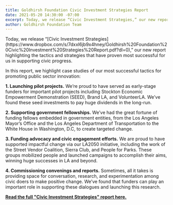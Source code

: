 ```yaml
---
title: Goldhirsh Foundation Civic Investment Strategies Report
date: 2021-05-20 14:30:00 -07:00
excerpt: Today, we release “Civic Investment Strategies,” our new report highlighting the tactics and strategies that have proven most successful for us in supporting civic progress.
author: Goldhirsh Foundation Team
---
```


<!-- SHIM: Avoid multiple columns -->
<p style="display: none"></p><p style="display: none"></p><p style="display: none"></p><p style="display: none"></p>
Today, we release “[Civic Investment Strategies](https://www.dropbox.com/s/7dxxl6jb9x4hney/Goldhirsh%20Foundation%20Civic%20Investment%20Strategies%20Report.pdf?dl=0),” our new report highlighting the tactics and strategies that have proven most successful for us in supporting civic progress.

In this report, we highlight case studies of our most successful tactics for promoting public sector innovation:<br>

  **1. Launching pilot projects.** 
  We’re proud to have served as early-stage funders for important pilot projects including Stockton Economic Empowerment Demonstration (SEED), Brand LA, and VolunteerLA. We’ve found these seed investments to pay huge dividends in the long-run.

  **2. Supporting government fellowships.**
  We’ve had the great fortune of funding fellows embedded in government entities, from the Los Angeles Mayor’s Office and the Los Angeles Department of Transportation to the White House in Washington, D.C, to create targeted change.

  **3. Funding advocacy and civic engagement efforts.** 
  We are proud to have supported impactful change via our LA2050 initiative, including the work of the Street Vendor Coalition, Sierra Club, and People for Parks. These groups mobilized people and launched campaigns to accomplish their aims, winning huge successes in LA and beyond.

  **4. Commissioning convenings and reports.**
  Sometimes, all it takes is providing space for conversation, research, and experimentation among civic doers to make positive change. We’ve found that funders can play an important role in supporting these dialogues and launching this research.

**[Read the full "Civic Investment Strategies" report here.](https://www.dropbox.com/s/7dxxl6jb9x4hney/Goldhirsh%20Foundation%20Civic%20Investment%20Strategies%20Report.pdf?dl=0)**
